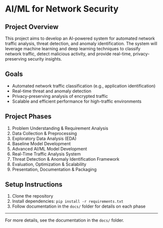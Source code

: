 # AI/ML for Network Security

## Project Overview
This project aims to develop an AI-powered system for automated network traffic analysis, threat detection, and anomaly identification. The system will leverage machine learning and deep learning techniques to classify network traffic, detect malicious activity, and provide real-time, privacy-preserving security insights.

## Goals
- Automated network traffic classification (e.g., application identification)
- Real-time threat and anomaly detection
- Privacy-preserving analysis of encrypted traffic
- Scalable and efficient performance for high-traffic environments

## Project Phases
1. Problem Understanding & Requirement Analysis
2. Data Collection & Preprocessing
3. Exploratory Data Analysis (EDA)
4. Baseline Model Development
5. Advanced AI/ML Model Development
6. Real-Time Traffic Analysis System
7. Threat Detection & Anomaly Identification Framework
8. Evaluation, Optimization & Scalability
9. Presentation, Documentation & Packaging

## Setup Instructions
1. Clone the repository
2. Install dependencies: `pip install -r requirements.txt`
3. Follow documentation in the `docs/` folder for details on each phase

---
For more details, see the documentation in the `docs/` folder.
